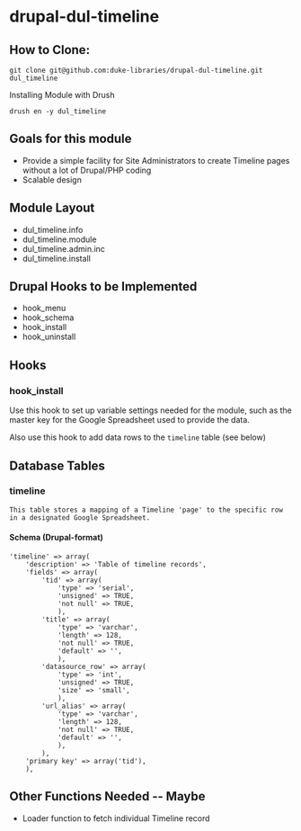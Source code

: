 drupal-dul-timeline
===================

How to Clone:
--------------
```git
git clone git@github.com:duke-libraries/drupal-dul-timeline.git dul_timeline
```

Installing Module with Drush
```
drush en -y dul_timeline
```

Goals for this module
---------------------
* Provide a simple facility for Site Administrators to create Timeline pages without a lot of Drupal/PHP coding
* Scalable design

Module Layout
-------------
* dul_timeline.info
* dul_timeline.module
* dul_timeline.admin.inc
* dul_timeline.install

Drupal Hooks to be Implemented
------------------------------
* hook_menu
* hook_schema
* hook_install
* hook_uninstall

Hooks
-----

### hook_install
Use this hook to set up variable settings needed for the module, such as the master key for the Google Spreadsheet used to provide the data.

Also use this hook to add data rows to the `timeline` table (see below)

Database Tables
---------------

### timeline
```This table stores a mapping of a Timeline 'page' to the specific row in a designated Google Spreadsheet.```

#### Schema (Drupal-format)
```
'timeline' => array(
	'description' => 'Table of timeline records',
	'fields' => array(
		'tid' => array(
			'type' => 'serial',
			'unsigned' => TRUE,
			'not null' => TRUE,
			),
		'title' => array(
			'type' => 'varchar',
			'length' => 128,
			'not null' => TRUE,
			'default' => '',
			),
		'datasource_row' => array(
			'type' => 'int', 
			'unsigned' => TRUE, 
			'size' => 'small',
			),
		'url_alias' => array(
			'type' => 'varchar',
			'length' => 128,
			'not null' => TRUE,
			'default' => '',
			),
		),
	'primary key' => array('tid'),
	),
```
Other Functions Needed -- Maybe
-------------------------------
* Loader function to fetch individual Timeline record
